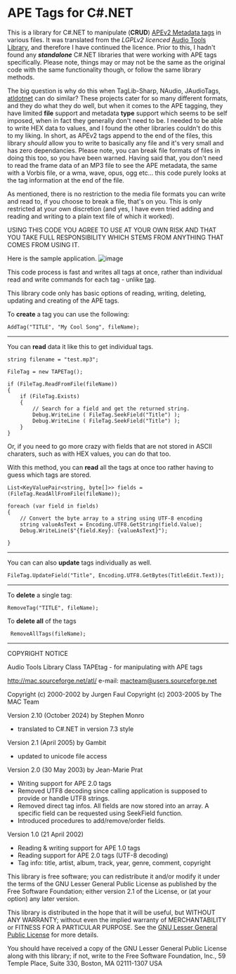 # APE Tags for C#.NET
This is a library for C#.NET to manipulate (**CRUD**) [APEv2 Metadata tags](https://wiki.hydrogenaud.io/index.php?title=APEv2_specification) in various files.
It was translated from the _LGPLv2 licenced_ [Audio Tools Library](http://mac.sourceforge.net/atl/ "Audio Tools Library"), and therefore I have continued the licence. Prior to this, I hadn't found any **_standalone_** C#.NET libraries that were working with APE tags specifically. Please note, things may or may not be the same as the original code with the same functionality though, or follow the same library methods.

The big question is why do this when TagLib-Sharp, NAudio, JAudioTags, [atldotnet](https://github.com/Zeugma440/atldotnet) can do similar?
These projects cater for so many different formats, and they do what they do well, but when it comes to the APE tagging, they have limited **file** support and metadata **type** support which seems to be self imposed, when in fact they generally don't need to be. I needed to be able to write HEX data to values, and I found the other libraries couldn't do this to my liking.
In short, as APEv2 tags append to the end of the files, this library _should_ allow you to write to basically any file and it's very small and has zero dependancies. Please note, you can break file formats of files in doing this too, so you have been warned. Having said that, you don't need to read the frame data of an MP3 file to see the APE metadata, the same with a Vorbis file, or a wma, wave, opus, ogg etc... this code purely looks at the tag information at the end of the file.

As mentioned, there is no restriction to the media file formats you can write and read to, if you choose to break a file, that's on you. This is only restricted at your own discretion (and yes, I have even tried adding and reading and writing to a plain text file of which it worked). 

USING THIS CODE YOU AGREE TO USE AT YOUR OWN RISK AND THAT YOU TAKE FULL RESPONSIBILITY WHICH STEMS FROM ANYTHING THAT COMES FROM USING IT.

Here is the sample application.
![image](https://github.com/user-attachments/assets/df21e609-491f-443a-8f43-506fe81ebc30)


This code process is fast and writes all tags at once, rather than individual read and write commands for each tag - unlike [tag](https://github.com/vrdriver/tag).


This library code only has basic options of reading, writing, deleting, updating and creating of the APE tags.

To **create** a tag you can use the following:


    AddTag("TITLE", "My Cool Song", fileName);


------------


You can **read** data it like this to get individual tags.

    
    
    string filename = "test.mp3";
    
    FileTag = new TAPETag();
    
    if (FileTag.ReadFromFile(fileName))
    {
        if (FileTag.Exists)
        {
            // Search for a field and get the returned string.
            Debug.WriteLine ( FileTag.SeekField("Title") );
            Debug.WriteLine ( FileTag.SeekField("Title") );
        }
    }
     
Or, if you need to go more crazy with fields that are not stored in ASCII charaters, such as with HEX values, you can do that too.

With this method, you can **read** all the tags at once too rather having to guess which tags are stored.



    List<KeyValuePair<string, byte[]>> fields = (FileTag.ReadAllFromFile(fileName));
                            
    foreach (var field in fields)
    {
        // Convert the byte array to a string using UTF-8 encoding
        string valueAsText = Encoding.UTF8.GetString(field.Value);
        Debug.WriteLine($"{field.Key}: {valueAsText}");                            
    }


------------


You can can also **update** tags individually as well.



    FileTag.UpdateField("Title", Encoding.UTF8.GetBytes(TitleEdit.Text));


------------


To **delete** a single tag:


    RemoveTag("TITLE", fileName);
To **delete all** of the tags


     RemoveAllTags(fileName);




------------



COPYRIGHT NOTICE

 Audio Tools Library
 Class TAPEtag - for manipulating with APE tags

 http://mac.sourceforge.net/atl/
 e-mail: macteam@users.sourceforge.net
 
 Copyright (c) 2000-2002 by Jurgen Faul
 Copyright (c) 2003-2005 by The MAC Team

 Version 2.10 (October 2024) by Stephen Monro
 - translated to C#.NET in version 7.3 style
 
 
 Version 2.1 (April 2005) by Gambit
 - updated to unicode file access
 
Version 2.0 (30 May 2003) by Jean-Marie Prat
- Writing support for APE 2.0 tags
- Removed UTF8 decoding since calling application is supposed to provide
or handle UTF8 strings.
- Removed direct tag infos. All fields are now stored into an array. A specific field can be requested using SeekField function.
- Introduced procedures to add/remove/order fields.
 
Version 1.0 (21 April 2002)
- Reading & writing support for APE 1.0 tags
- Reading support for APE 2.0 tags (UTF-8 decoding)
- Tag info: title, artist, album, track, year, genre, comment, copyright

This library is free software; you can redistribute it and/or modify it under the terms of the GNU Lesser General Public License as published by the Free Software Foundation; either version 2.1 of the License, or (at your option) any later version.

This library is distributed in the hope that it will be useful, but WITHOUT ANY WARRANTY; without even the implied warranty of MERCHANTABILITY or FITNESS FOR A PARTICULAR PURPOSE.  See the [GNU Lesser General Public License](https://www.gnu.org/licenses/old-licenses/lgpl-2.1.en.html "GNU Lesser General Public License") for more details.
 
You should have received a copy of the GNU Lesser General Public License along with this library; if not, write to the Free Software Foundation, Inc., 59 Temple Place, Suite 330, Boston, MA  02111-1307  USA
